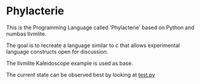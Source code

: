 # Phylacterie

This is the Programming Language called 'Phylacterie' based on Python and numbas llvmlite.

The goal is to recreate a language similar to c that allows experimental language constructs open for discussion.

The llvmlite Kaleidoscope example is used as base. 

The current state can be observed best by looking at [test.py](https://github.com/Liech/Phylacterie/blob/main/test.py)

